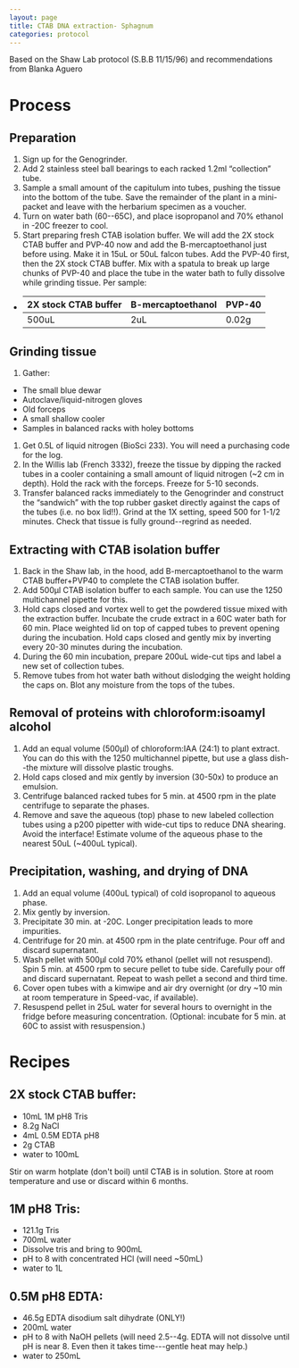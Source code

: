 ```yaml
---
layout: page
title: CTAB DNA extraction- Sphagnum
categories: protocol
---
```

Based on the Shaw Lab protocol (S.B.B 11/15/96) and recommendations from Blanka Aguero

# Process

## Preparation

1. Sign up for the Genogrinder.
1. Add 2 stainless steel ball bearings to each racked 1.2ml “collection” tube.
1. Sample a small amount of the capitulum into tubes, pushing the tissue into the bottom of the tube. Save the remainder of the plant in a mini-packet and leave with the herbarium specimen as a voucher.
1. Turn on water bath (60--65C), and place isopropanol and 70% ethanol in -20C freezer to cool.
1. Start preparing fresh CTAB isolation buffer. We will add the 2X stock CTAB buffer and PVP-40 now and add the B-mercaptoethanol just before using. Make it in 15uL or 50uL falcon tubes.  Add the PVP-40 first, then the 2X stock CTAB buffer. Mix with a spatula to break up large chunks of PVP-40 and place the tube in the water bath to fully dissolve while grinding tissue. Per sample:
  * | 2X stock CTAB buffer | B-mercaptoethanol | PVP-40 |
    | -------------------- | ----------------- | ------ |
    | 500uL | 2uL | 0.02g |

## Grinding tissue

1. Gather:
  * The small blue dewar
  * Autoclave/liquid-nitrogen gloves
  * Old forceps
  * A small shallow cooler
  * Samples in balanced racks with holey bottoms
1. Get 0.5L of liquid nitrogen (BioSci 233). You will need a purchasing code for the log.
1. In the Willis lab (French 3332), freeze the tissue by dipping the racked tubes in a cooler containing a small amount of liquid nitrogen (~2 cm in depth). Hold the rack with the forceps. Freeze for 5-10 seconds.
1. Transfer balanced racks immediately to the Genogrinder and construct the “sandwich” with the top rubber gasket directly against the caps of the tubes (i.e. no box lid!!). Grind at the 1X setting, speed 500 for 1-1/2 minutes. Check that tissue is fully ground--regrind as needed.

## Extracting with CTAB isolation buffer

1. Back in the Shaw lab, in the hood, add B-mercaptoethanol to the warm CTAB buffer+PVP40 to complete the CTAB isolation buffer.
1. Add 500µl CTAB isolation buffer to each sample.  You can use the 1250 multichannel pipette for this.
1. Hold caps closed and vortex well to get the powdered tissue mixed with the extraction buffer. Incubate the crude extract in a 60C water bath for 60 min.  Place weighted lid on top of capped tubes to prevent opening during the incubation. Hold caps closed and gently mix by inverting every 20-30 minutes during the incubation.
1. During the 60 min incubation, prepare 200uL wide-cut tips and label a new set of collection tubes.
1. Remove tubes from hot water bath without dislodging the weight holding the caps on. Blot any moisture from the tops of the tubes.

## Removal of proteins with chloroform:isoamyl alcohol

1. Add an equal volume (500µl) of chloroform:IAA (24:1) to plant extract.  You can do this with the 1250 multichannel pipette, but use a glass dish--the mixture will dissolve plastic troughs.
1. Hold caps closed and mix gently by inversion (30-50x) to produce an emulsion.
1. Centrifuge balanced racked tubes for 5 min. at 4500 rpm in the plate centrifuge to separate the phases.
1. Remove and save the aqueous (top) phase to new labeled collection tubes using a p200 pipetter with wide-cut tips to reduce DNA shearing.  Avoid the interface! Estimate volume of the aqueous phase to the nearest 50uL (~400uL typical).

## Precipitation, washing, and drying of DNA

1. Add an equal volume (400uL typical) of cold isopropanol to aqueous phase.  
1. Mix gently by inversion.  
1. Precipitate 30 min. at -20C.  Longer precipitation leads to more impurities.
1. Centrifuge for 20 min. at 4500 rpm in the plate centrifuge.  Pour off and discard supernatant.
1. Wash pellet with 500µl cold 70% ethanol (pellet will not resuspend).  Spin 5 min. at 4500 rpm to secure pellet to tube side.  Carefully pour off and discard supernatant. Repeat to wash pellet a second and third time.
1. Cover open tubes with a kimwipe and air dry overnight (or dry ~10 min at room temperature in Speed-vac, if available).
1. Resuspend pellet in 25uL water for several hours to overnight in the fridge before measuring concentration. (Optional: incubate for 5 min. at 60C to assist with resuspension.)

# Recipes

## 2X stock CTAB buffer:

  * 10mL 1M pH8 Tris
  * 8.2g NaCl
  * 4mL 0.5M EDTA pH8
  * 2g CTAB
  * water to 100mL

Stir on warm hotplate (don't boil) until CTAB is in solution. Store at room temperature and use or discard within 6 months.  

## 1M pH8 Tris:

  * 121.1g Tris
  * 700mL water
  * Dissolve tris and bring to 900mL
  * pH to 8 with concentrated HCl (will need ~50mL)
  * water to 1L

## 0.5M pH8 EDTA:

  * 46.5g EDTA disodium salt dihydrate (ONLY!)
  * 200mL water
  * pH to 8 with NaOH pellets (will need 2.5--4g.  EDTA will not dissolve until pH is near 8. Even then it takes time---gentle heat may help.)
  * water to 250mL
